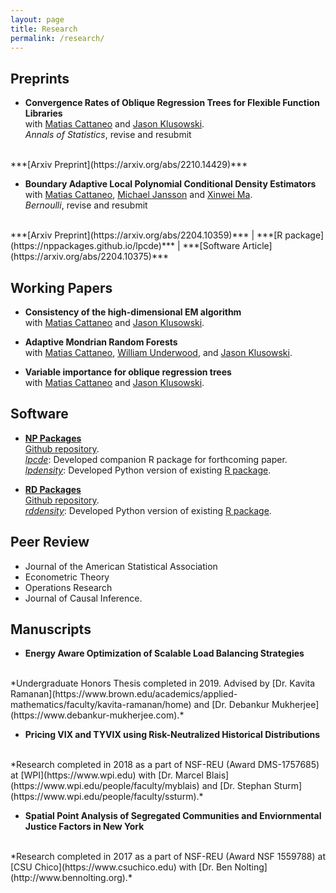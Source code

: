 ```yaml
---
layout: page
title: Research
permalink: /research/
---
```


## Preprints

- **Convergence Rates of Oblique Regression Trees for Flexible Function Libraries** <br>
with
[Matias Cattaneo](https://cattaneo.princeton.edu)
and
[Jason Klusowski](https://klusowski.princeton.edu). <br>
*Annals of Statistics*, revise and resubmit
<br>
***[Arxiv Preprint](https://arxiv.org/abs/2210.14429)***

- **Boundary Adaptive Local Polynomial Conditional Density Estimators** <br>
with
[Matias Cattaneo](https://cattaneo.princeton.edu),
[Michael Jansson](https://sites.google.com/berkeley.edu/michael-jansson/)
and
[Xinwei Ma](https://sites.google.com/view/xinweima/home?authuser=0).<br>
*Bernoulli*, revise and resubmit
<br>
***[Arxiv Preprint](https://arxiv.org/abs/2204.10359)*** | ***[R package](https://nppackages.github.io/lpcde)*** | ***[Software Article](https://arxiv.org/abs/2204.10375)***

## Working Papers
- **Consistency of the high-dimensional EM algorithm** <br>
with
[Matias Cattaneo](https://cattaneo.princeton.edu)
and
[Jason Klusowski](https://klusowski.princeton.edu).

- **Adaptive Mondrian Random Forests** <br>
with
[Matias Cattaneo](https://cattaneo.princeton.edu),
[William Underwood](https://wgunderwood.github.io),
and
[Jason Klusowski](https://klusowski.princeton.edu).

- **Variable importance for oblique regression trees** <br>
with
[Matias Cattaneo](https://cattaneo.princeton.edu)
and
[Jason Klusowski](https://klusowski.princeton.edu).

## Software

- **[NP Packages](https://nppackages.github.io)** <br>
[Github repository](https://github.com/nppackages).<br>
*[lpcde](https://nppackages.github.io/lpcde)*: Developed companion R package for forthcoming paper. <br>
*[lpdensity](https://pypi.org/project/lpdensity/)*:
Developed Python version of existing [R package](https://nppackages.github.io/lpdensity/). <br>

- **[RD Packages](https://rdpackages.github.io)** <br>
[Github repository](https://github.com/rdpackages).<br>
*[rddensity](https://pypi.org/project/rddensity/)*: Developed Python version of existing [R package](https://rdpackages.github.io/rddensity/). <br>

## Peer Review
- Journal of the American Statistical Association
- Econometric Theory
- Operations Research
- Journal of Causal Inference.

## Manuscripts

- **Energy Aware Optimization of Scalable Load Balancing Strategies**
<br>
*Undergraduate Honors Thesis completed in 2019. Advised by
[Dr. Kavita Ramanan](https://www.brown.edu/academics/applied-mathematics/faculty/kavita-ramanan/home)
and
[Dr. Debankur Mukherjee](https://www.debankur-mukherjee.com).*
<br>

- **Pricing VIX and TYVIX using Risk-Neutralized Historical Distributions**
<br>
*Research completed in 2018 as a part of NSF-REU (Award DMS-1757685) at
[WPI](https://www.wpi.edu) with
[Dr. Marcel Blais](https://www.wpi.edu/people/faculty/myblais)
and
[Dr. Stephan Sturm](https://www.wpi.edu/people/faculty/ssturm).*
<br>

- **Spatial Point Analysis of Segregated Communities and Enviornmental Justice Factors in New York**
<br>
*Research completed in 2017 as a part of NSF-REU (Award NSF 1559788) at
[CSU Chico](https://www.csuchico.edu) with
[Dr. Ben Nolting](http://www.bennolting.org).*
